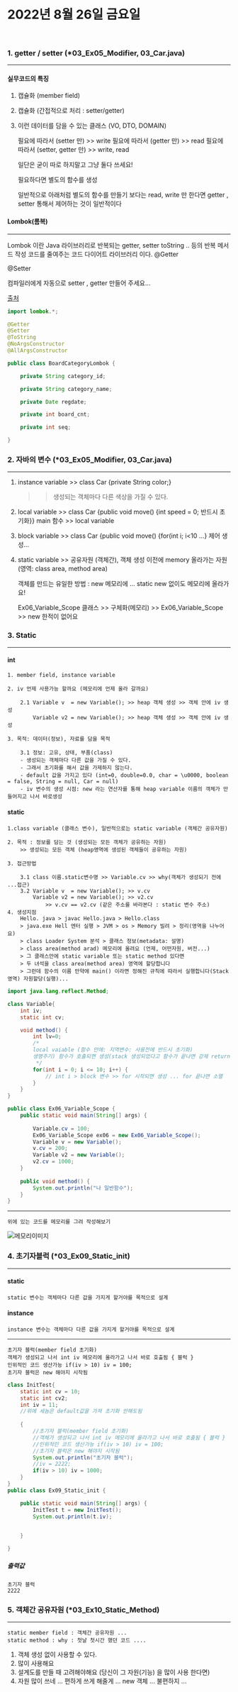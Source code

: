 # 2022년 8월 26일 금요일
<br>


### 1. getter / setter (*03_Ex05_Modifier, 03_Car.java)
---

#### 실무코드의 특징

 1. 캡슐화 (member field)
 2.	캡슐화 (간접적으로 처리 : setter/getter)
 3. 이런 데이터를 담을 수 있는 클래스 (VO, DTO, DOMAIN)

    필요에 따라서 (setter 만)			>> write
    필요에 따라서 (getter 만)			>> read
    필요에 따라서 (setter, getter 만)	>> write, read
	
    일단은 굳이 따로 하지말고 그냥 둘다 쓰세요!

    필요하다면 별도의 함수를 생성
	
	일반적으로 아래처럼 별도의 함수를 만들기 보다는 read, write 만 한다면
	getter , setter 통해서 제어하는 것이 일반적이다


#### Lombok(롬복)
---
 Lombok 이란 Java 라이브러리로 반복되는 getter, setter toString .. 등의
 반복 메서드 작성 코드를 줄여주는 코드 다이어트 라이브러리 이다.
 @Getter

 @Setter

 컴파일러에게 자동으로 setter , getter 만들어 주세요...

 [출처](https://cheershennah.tistory.com/183)

```java
import lombok.*;

@Getter
@Setter
@ToString
@NoArgsConstructor
@AllArgsConstructor

public class BoardCategoryLombok {

    private String category_id;

    private String category_name;

    private Date regdate;

    private int board_cnt;

    private int seq;

}

```

### 2. 자바의 변수 (*03_Ex05_Modifier, 03_Car.java)
---

1. instance variable >> class Car {private String color;}
    >>생성되는 객체마다 다른 색상을 가질 수 있다.

2. local variable >> class Car {public void move() {int speed = 0; 반드시 초기화}}
    main 함수 >> local variable

3. block variable >> class Car {public void move() {for(int i; i<10 ...} 제어 생성...

4. static variable >> 공유자원 (객체간), 객체 생성 이전에 memory 올라가는 자원 (영역: class area, method area)

    객체를 만드는 유일한 방법 : new 메모리에 ...
    static new 없이도 메모리에 올라가요!

    Ex06_Variable_Scope 클래스 >> 구체화(메모리) >> Ex06_Variable_Scope >> new 한적이 없어요



### 3. Static 
---

#### int
    1. member field, instance variable
	
	2. iv 언제 사용가능 할까요 (메모리에 언제 올라 갈까요)
	
	 	2.1 Variable v  = new Variable(); >> heap 객체 생성 >> 객체 안에 iv 생성
 			Variable v2 = new Variable(); >> heap 객체 생성 >> 객체 안에 iv 생성
 		
	3. 목적: 데이터(정보), 자료를 담을 목적
	
		3.1 정보: 고유, 상태, 부품(class)
		- 생성되는 객체마다 다른 값을 가질 수 있다.
		- 그래서 초기화를 해서 값을 가제하지 않는다.
		- default 값을 가지고 있다 (int=0, double=0.0, char = \u0000, boolean = false, String = null, Car = null)
		- iv 변수의 생성 시점: new 라는 연산자를 통해 heap variable 이름의 객체가 만들어지고 나서 바로생성

#### static
	1.class variable (클래스 변수), 일반적으로는 static variable (객체간 공유자원)
	
	2. 목적 : 정보를 담는 것 (생성되는 모든 객체가 공유하는 자원)
		>> 생성되는 모든 객체 (heap영역에 생성된 객체들이 공유하는 자원)
		
	3. 접근방법
	
		3.1 class 이름.static변수명 >> Variable.cv >> why(객체가 생성되기 전에 ...접근)
		3.2 Variable v  = new Variable(); >> v.cv
			Variable v2 = new Variable(); >> v2.cv
				>> v.cv == v2.cv (같은 주소를 바라본다 : static 변수 주소)
    4. 생성지점
        Hello. java > javac Hello.java > Hello.class 
        > java.exe Hell 엔터 실행 > JVM > os > Memory 빌려 > 정리(영역을 나누어요)
        > class Loader System 분석 > 클래스 정보(metadata: 설명)
        > class area(method arad) 메모리에 올려요 (언제, 어떤자원, 버전...)
        > 그 클래스안에 static variable 또는 static method 있다면
        > 두 녀석을 class area(method area) 영역에 할당합니다
        > 그런데 함수의 이름 만약에 main() 이라면 정해진 규칙에 따라서 실행합니다(Stack 영역) 자원할당(실행)...
		


```java
import java.lang.reflect.Method;

class Variable{
	int iv;
	static int cv;

	void method() {
		int lv=0;
		/*
		local vaiable (함수 안에: 지역변수: 사용전에 반드시 초기화)
		생명주기) 함수가 호출되면 생성(stack 생성되었다고 함수가 끝나면 강제 return 되면 같이 소멸)
		 */
		for(int i = 0; i <= 10; i++) {
			// int i > block 변수 >> for 시작되면 생성 ... for 끝나면 소멸
		}
	}
}

public class Ex06_Variable_Scope {
	public static void main(String[] args) {
		
		Variable.cv = 100;
		Ex06_Variable_Scope ex06 = new Ex06_Variable_Scope();
		Variable v = new Variable();
		v.cv = 200;
		Variable v2 = new Variable();
		v2.cv = 1000;
	}
	
	public void method() {
		System.out.println("나 일반함수");
	}
}

```
---
    위에 있는 코드를 메모리를 그려 작성해보기

![메모리이미지](https://img1.daumcdn.net/thumb/R1280x0/?scode=mtistory2&fname=https%3A%2F%2Fblog.kakaocdn.net%2Fdn%2FGOzbk%2FbtrvoQ9iNTS%2FZyNZyKk0KtupwDq8V2GJ31%2Fimg.png)


### 4. 초기자블럭 (*03_Ex09_Static_init)
---
#### static
    static 변수는 객체마다 다른 값을 가지게 할거야를 목적으로 설계

#### instance
    instance 변수는 객체마다 다른 값을 가지게 할거야를 목적으로 설계
--- 
    초기자 블럭(member field 초기화)
    객체가 생성되고 나서 int iv 메모리에 올라가고 나서 바로 호출됨 { 블럭 } 
    인위적인 코드 생산가능 if(iv > 10) iv = 100;
    초기자 블럭은 new 해야지 시작됨

```java
class InitTest{
    static int cv = 10;
	static int cv2;
	int iv = 11;
	//위에 세놈은 default값을 가져 초기화 안해도됨
	
	{
		//초기자 블럭(member field 초기화)
		//객체가 생성되고 나서 int iv 메모리에 올라가고 나서 바로 호출됨 { 블럭 } 
		//인위적인 코드 생산가능 if(iv > 10) iv = 100;
        //초기자 블럭은 new 해야지 시작됨
		System.out.println("초기자 블럭");
		//iv = 2222;
		if(iv > 10) iv = 1000;
	}
}
public class Ex09_Static_init {

	public static void main(String[] args) {
		InitTest t = new InitTest();
		System.out.println(t.iv);
		

	}

}
```
##### 출력값
    초기자 블럭
    2222



### 5. 객체간 공유자원 (*03_Ex10_Static_Method)
---
    static member field : 객체간 공유자원 ...
    static method : why : 첫날 첫시간 했던 코드 ....

1. 객체 생성 없이 사용할 수 있다.
2. 많이 사용해요
3. 설계도를 만들 때 고려해야해요 (당신이 그 자원(기능) 을 많이 사용 한다면)
4. 자원 많이 쓰네 ... 편하게 쓰게 해줄게 ... new 객체 ... 불편하지 ...
